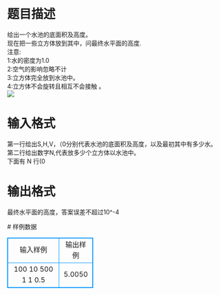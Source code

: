 # 

 
 # 题目描述 
<p>
给出一个水池的底面积及高度。<br>现在把一些立方体放到其中，问最终水平面的高度.<br>注意:<br>1:水的密度为1.0<br>2:空气的影响忽略不计<br>3:立方体完全放到水池中。<br>4:立方体不会旋转且相互不会接触 。<br><img border="0" src="/source/joyoi/tyvj-2281/img/aHR0cDovL3d3dy5qb3lvaS5jbi9wcm9ibGVtL3R5dmotMjI4MS9wcm9ibGVtc19pbWFnZXMvMjY1MS8xMzc0LmpwZw==.jpg"><br></p> 

 
 # 输入格式 
<p>
第一行给出S,H,V，（0<s<=1000,0<H<=1000,0<V<=S*H）<br>分别代表水池的底面积及高度，以及最初其中有多少水。<br>第二行给出数字N,代表放多少个立方体以水池中。<br>下面有 N 行(0<N<=1000)，每行两个数字L,D(0<L<=1000,0<D<=10).代表立方体的长度及密度 。</p> 

 
 # 输出格式 
<p>
最终水平面的高度，答案误差不超过10^-4</p> 
# 样例数据
<style>
        table,table tr th, table tr td { border:1px solid #0094ff; }
        table { width: 200px; min-height: 25px; line-height: 25px; text-align: center; border-collapse: collapse;}   
    </style>
<table>
	<tr>
		<td>输入样例</td>
		<td>输出样例</td>
	</tr>
<tr><td>100 10 500
1
1 0.5</td><td>5.0050</td></tr></table>

